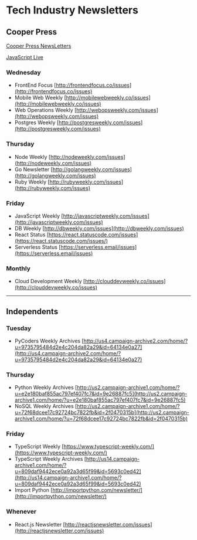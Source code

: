 # Tech Industry Newsletters

## Cooper Press 

[Cooper Press NewsLetters](https://cooperpress.com/publications/#newsletters)

[JavaScript Live](https://jslive.com/)


### Wednesday
- FrontEnd Focus [http://frontendfocus.co/issues](http://frontendfocus.co/issues)
- Mobile Web Weekly [http://mobilewebweekly.co/issues](http://mobilewebweekly.co/issues)
- Web Operations Weekly [http://webopsweekly.com/issues](http://webopsweekly.com/issues)
- Postgres Weekly [http://postgresweekly.com/issues](http://postgresweekly.com/issues)

### Thursday
- Node Weekly [http://nodeweekly.com/issues](http://nodeweekly.com/issues)
- Go Newsletter [http://golangweekly.com/issues](http://golangweekly.com/issues)
- Ruby Weekly [http://rubyweekly.com/issues](http://rubyweekly.com/issues)

### Friday
- JavaScript Weekly [http://javascriptweekly.com/issues](http://javascriptweekly.com/issues)
- DB Weekly [http://dbweekly.com/issues](http://dbweekly.com/issues)
- React Status [https://react.statuscode.com/issues](https://react.statuscode.com/issues/)
- Serverless Status [https://serverless.email/issues](https://serverless.email/issues)

### Monthly
- Cloud Development Weekly [http://clouddevweekly.co/issues](http://clouddevweekly.co/issues)

___

## Independents

### Tuesday
- PyCoders Weekly Archives [http://us4.campaign-archive2.com/home/?u=9735795484d2e4c204da82a29&id=64134e0a27](http://us4.campaign-archive2.com/home/?u=9735795484d2e4c204da82a29&id=64134e0a27)

### Thursday
- Python Weekly Archives [http://us2.campaign-archive1.com/home/?u=e2e180baf855ac797ef407fc7&id=9e26887fc5](http://us2.campaign-archive1.com/home/?u=e2e180baf855ac797ef407fc7&id=9e26887fc5)
- NoSQL Weekly Archives [http://us2.campaign-archive1.com/home/?u=72f68dcee17c92724bc7822fb&id=2f0470315b](http://us2.campaign-archive1.com/home/?u=72f68dcee17c92724bc7822fb&id=2f0470315b)

### Friday
- TypeScript Weekly [https://www.typescript-weekly.com/](https://www.typescript-weekly.com/)
- TypeScript Weekly Archives [http://us14.campaign-archive1.com/home/?u=809daf9442ece0a92a3d65f99&id=5693c0ed42](http://us14.campaign-archive1.com/home/?u=809daf9442ece0a92a3d65f99&id=5693c0ed42)
- Import Python [http://importpython.com/newsletter/](http://importpython.com/newsletter/)

### Whenever
- React.js Newsletter [http://reactjsnewsletter.com/issues](http://reactjsnewsletter.com/issues)

